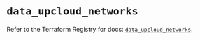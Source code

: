 # `data_upcloud_networks`

Refer to the Terraform Registry for docs: [`data_upcloud_networks`](https://registry.terraform.io/providers/upcloudltd/upcloud/3.4.0/docs/data-sources/networks).
